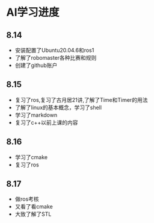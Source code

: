 # AI学习进度
## 8.14
* 安装配置了Ubuntu20.04.6和ros1
* 了解了robomaster各种比赛和规则
* 创建了github账户

## 8.15
* 复习了ros,复习了古月居21讲,了解了Time和Timer的用法
* 了解了linux的基本概念，学习了shell
* 学习了markdown
* 复习了c++以前上课的内容

## 8.16
* 学习了cmake
* 复习了ros

## 8.17
* 做ros考核
* 又看了看cmake
* 大致了解了STL


